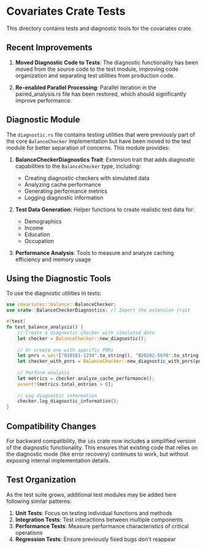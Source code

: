 # Covariates Crate Tests

This directory contains tests and diagnostic tools for the covariates crate.

## Recent Improvements

1. **Moved Diagnostic Code to Tests**: The diagnostic functionality has been moved from the source code to the test module, improving code organization and separating test utilities from production code.

2. **Re-enabled Parallel Processing**: Parallel iteration in the paired_analysis.rs file has been restored, which should significantly improve performance.

## Diagnostic Module

The `diagnostic.rs` file contains testing utilities that were previously part of the core `BalanceChecker` implementation but have been moved to the test module for better separation of concerns. This module provides:

1. **BalanceCheckerDiagnostics Trait**: Extension trait that adds diagnostic capabilities to the `BalanceChecker` type, including:
   - Creating diagnostic checkers with simulated data
   - Analyzing cache performance
   - Generating performance metrics
   - Logging diagnostic information

2. **Test Data Generation**: Helper functions to create realistic test data for:
   - Demographics
   - Income
   - Education
   - Occupation

3. **Performance Analysis**: Tools to measure and analyze caching efficiency and memory usage

## Using the Diagnostic Tools

To use the diagnostic utilities in tests:

```rust
use covariates::balance::BalanceChecker;
use crate::BalanceCheckerDiagnostics; // Import the extension trait

#[test]
fn test_balance_analysis() {
    // Create a diagnostic checker with simulated data
    let checker = BalanceChecker::new_diagnostic();
    
    // Or create one with specific PNRs
    let pnrs = vec!["010101-1234".to_string(), "020202-5678".to_string()];
    let checker_with_pnrs = BalanceChecker::new_diagnostic_with_pnrs(pnrs);
    
    // Perform analysis
    let metrics = checker.analyze_cache_performance();
    assert!(metrics.total_entries > 0);
    
    // Log diagnostic information
    checker.log_diagnostic_information();
}
```

## Compatibility Changes

For backward compatibility, the `ids` crate now includes a simplified version of the diagnostic functionality. This ensures that existing code that relies on the diagnostic mode (like error recovery) continues to work, but without exposing internal implementation details.

## Test Organization

As the test suite grows, additional test modules may be added here following similar patterns:

1. **Unit Tests**: Focus on testing individual functions and methods
2. **Integration Tests**: Test interactions between multiple components
3. **Performance Tests**: Measure performance characteristics of critical operations
4. **Regression Tests**: Ensure previously fixed bugs don't reappear